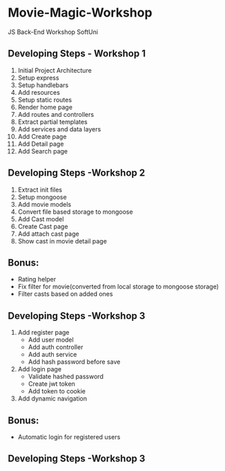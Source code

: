 # Movie-Magic-Workshop
JS Back-End Workshop SoftUni

## Developing Steps - Workshop 1
 1. Initial Project Architecture 
 2. Setup express
 3. Setup handlebars
 4. Add resources
 5. Setup static routes
 6. Render home page
 7. Add routes and controllers
 8. Extract partial templates
 9. Add services and data layers
 10. Add Create page
 11. Add Detail page
 12. Add Search page

## Developing Steps -Workshop 2
 1. Extract init files
 2. Setup mongoose
 3. Add movie models
 4. Convert file based storage to mongoose
 5. Add Cast model
 6. Create Cast page
 7. Add attach cast page
 8. Show cast in movie detail page

## Bonus:
 - Rating helper
 - Fix filter for movie(converted from local storage to mongoose storage)
 - Filter casts based on added ones

## Developing Steps -Workshop 3
 1. Add register page
    - Add user model
    - Add auth controller
    - Add auth service  
    - Add hash password before save
 2. Add login page 
    - Validate hashed password
    - Create jwt token
    - Add token to cookie
 3. Add dynamic navigation

## Bonus:
- Automatic login for registered users

## Developing Steps -Workshop 3